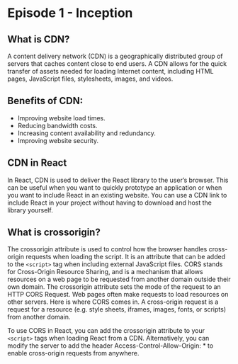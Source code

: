 # Episode 1 - Inception 

## What is CDN?
A content delivery network (CDN) is a geographically distributed group of servers that caches content close to end users. A CDN allows for the quick transfer of assets needed for loading Internet content, including HTML pages, JavaScript files, stylesheets, images, and videos.

## Benefits of CDN:
- Improving website load times.
- Reducing bandwidth costs.
- Increasing content availability and redundancy.
- Improving website security.

## CDN in React
In React, CDN is used to deliver the React library to the user’s browser. This can be useful when you want to quickly prototype an application or when you want to include React in an existing website. You can use a CDN link to include React in your project without having to download and host the library yourself.

## What is crossorigin?
The crossorigin attribute is used to control how the browser handles cross-origin requests when loading the script. It is an attribute that can be added to the ```<script>``` tag when including external JavaScript files. CORS stands for Cross-Origin Resource Sharing, and is a mechanism that allows resources on a web page to be requested from another domain outside their own domain. The crossorigin attribute sets the mode of the request to an HTTP CORS Request. Web pages often make requests to load resources on other servers. Here is where CORS comes in. A cross-origin request is a request for a resource (e.g. style sheets, iframes, images, fonts, or scripts) from another domain.

To use CORS in React, you can add the crossorigin attribute to your ```<script>``` tags when loading React from a CDN. Alternatively, you can modify the server to add the header Access-Control-Allow-Origin: * to enable cross-origin requests from anywhere.